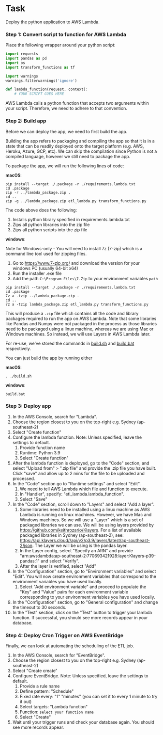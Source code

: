 # Task 

Deploy the python application to AWS Lambda. 

### Step 1: Convert script to function for AWS Lambda  

Place the following wrapper around your python script:

```python
import requests
import pandas as pd 
import os 
import transform_functions as tf 

import warnings
warnings.filterwarnings('ignore')

def lambda_function(request, context):
    # YOUR SCRIPT GOES HERE 
```

AWS Lambda calls a python function that accepts two arguments within your script. Therefore, we need to adhere to that convention. 

### Step 2: Build app

Before we can deploy the app, we need to first build the app. 

Building the app refers to packaging and compiling the app so that it is in a state that can be readily deployed onto the target platform (e.g. AWS, Heroku, Azure, GCP, etc). We can skip the compilation since Python is not a compiled language, however we still need to package the app. 

To package the app, we will run the following lines of code: 

<b>macOS</b>:
```
pip install --target ./.package -r ./requirements.lambda.txt
cd .package
zip -r ../lambda_package.zip .
cd ..
zip -g ../lambda_package.zip etl_lambda.py transform_functions.py
```

The code above does the following: 
1. Installs python library specified in requirements.lambda.txt 
2. Zips all python libraries into the zip file 
3. Zips all python scripts into the zip file 

<b>windows</b>:

Note for Windows-only - You will need to install 7z (7-zip) which is a command line tool used for zipping files. 

1. Go to https://www.7-zip.org/ and download the version for your windows PC (usually 64-bit x64)
2. Run the installer .exe file 
3. Add the path `C:\Program Files\7-Zip` to your environment variables `path` 


```
pip install --target ./.package -r ./requirements.lambda.txt
cd .package
7z a -tzip ../lambda_package.zip .
cd ..
7z a -tzip lambda_package.zip etl_lambda.py transform_functions.py
```


This will produce a `.zip` file which contains all the code and library packages required to run the app on AWS Lambda. Note that some libraries like Pandas and Numpy were not packaged in the process as those libraries need to be packaged using a linux machine, whereas we are using Mac or Windows machines. So instead, we will use Layers in AWS Lambda later. 

For re-use, we've stored the commands in [build.sh](build.sh) and [build.bat](build.bat) respectively. 

You can just build the app by running either 

<b>macOS</b>:
```
. ./build.sh
```

<b>windows</b>:
```
build.bat
```

### Step 3: Deploy app 

1. In the AWS Console, search for "Lambda". 
2. Choose the region closest to you on the top-right e.g. Sydney (ap-southeast-2)
3. Select "Create function" 
4. Configure the lambda function. Note: Unless specified, leave the settings to default. 
    1. Provide function name 
    2. Runtime: Python 3.9
    3. Select "Create function" 
5. After the lambda function is deployed, go to the "Code" section, and select "Upload from" > ".zip file" and provide the .zip file you have built. Click "save" and allow up to 2 mins for the file to be uploaded and processed. 
6. In the "Code" section go to "Runtime settings" and select "Edit". 
    1. We need to tell AWS Lambda which file and function to execute. 
    2. In "Handler", specify: "etl_lambda.lambda_function".
    3. Select "Save" 
7. In the "Code" section, scroll down to "Layers" and select "Add a layer". 
    1. Some libraries need to be installed using a linux machine as AWS Lambda is running on linux machines. However, we have Mac and Windows machines. So we will use a "Layer" which is a set of packaged libraries we can use. We will be using layers provided by https://github.com/keithrozario/Klayers. For a list of available packaged libraries in Sydney (ap-southeast-2), see: https://api.klayers.cloud//api/v2/p3.9/layers/latest/ap-southeast-2/json. The Layer we will be using is the pandas layer. 
    2. In the Layer config, select "Specify an ARN" and provide "arn:aws:lambda:ap-southeast-2:770693421928:layer:Klayers-p39-pandas:1" and select "Verify". 
    3. After the layer is verified, select "Add" 
8. In the "Configuration" section, go to "Environment variables" and select "Edit". You will now create environment variables that correspond to the environment variables you have used locally. 
    1. Select "Add environment variable" and proceed to populate the "Key" and "Value" pairs for each environment variable corresponding to your environment variables you have used locally. 
9. In the "Configuration" section, go to "General configuration" and change the timeout to 30 seconds. 
10. In the "Test" section, click on the "Test" button to trigger your lambda function. If successful, you should see more records appear in your database. 

### Step 4: Deploy Cron Trigger on AWS EventBridge 

Finally, we can look at automating the scheduling of the ETL job. 

1. In the AWS Console, search for "EventBridge". 
2. Choose the region closest to you on the top-right e.g. Sydney (ap-southeast-2)
3. Select "Create create" 
4. Configure EventBridge. Note: Unless specified, leave the settings to default. 
    1. Provide a rule name 
    2. Define pattern: "Schedule" 
    3. Fixed rate every: "1" "minutes" (you can set it to every 1 minute to try it out)
    4. Select targets: "Lambda function"
    5. Function: `select your function name`
    6. Select "Create" 
5. Wait until your trigger runs and check your database again. You should see more records appear. 

